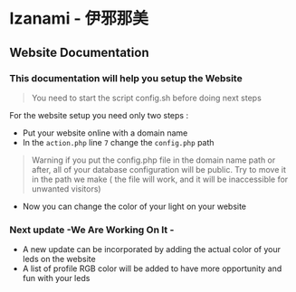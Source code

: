 # Izanami - 伊邪那美

## Website Documentation

### This documentation will help you setup the Website
> You need to start the script config.sh before doing next steps

For the website setup you need only two steps :

- Put your website online with a domain name
- In the ``action.php`` line `7` change the ``config.php`` path 
> Warning if you put the config.php file in the domain name path or after, all of your database configuration will be public.
> Try to move it in the path we make ( the file will work, and it will be inaccessible for unwanted visitors)
- Now you can change the color of your light on your website

### Next update -We Are Working On It -

- A new update can be incorporated by adding the actual color of your leds on the website
- A list of profile RGB color will be added to have more opportunity and fun with your leds
